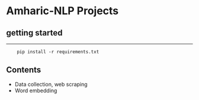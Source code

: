 # Amharic-NLP Projects


## getting started
 ------------------------  
 
        pip install -r requirements.txt
    
## Contents
- Data collection, web scraping
- Word embedding
